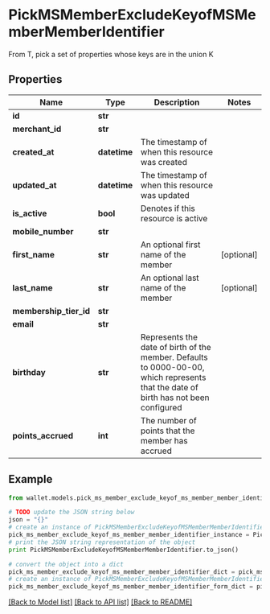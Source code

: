 # PickMSMemberExcludeKeyofMSMemberMemberIdentifier

From T, pick a set of properties whose keys are in the union K

## Properties

Name | Type | Description | Notes
------------ | ------------- | ------------- | -------------
**id** | **str** |  | 
**merchant_id** | **str** |  | 
**created_at** | **datetime** | The timestamp of when this resource was created | 
**updated_at** | **datetime** | The timestamp of when this resource was updated | 
**is_active** | **bool** | Denotes if this resource is active | 
**mobile_number** | **str** |  | 
**first_name** | **str** | An optional first name of the member | [optional] 
**last_name** | **str** | An optional last name of the member | [optional] 
**membership_tier_id** | **str** |  | 
**email** | **str** |  | 
**birthday** | **str** | Represents the date of birth of the member. Defaults to 0000-00-00, which represents that the date of birth has not been configured | 
**points_accrued** | **int** | The number of points that the member has accrued | 

## Example

```python
from wallet.models.pick_ms_member_exclude_keyof_ms_member_member_identifier import PickMSMemberExcludeKeyofMSMemberMemberIdentifier

# TODO update the JSON string below
json = "{}"
# create an instance of PickMSMemberExcludeKeyofMSMemberMemberIdentifier from a JSON string
pick_ms_member_exclude_keyof_ms_member_member_identifier_instance = PickMSMemberExcludeKeyofMSMemberMemberIdentifier.from_json(json)
# print the JSON string representation of the object
print PickMSMemberExcludeKeyofMSMemberMemberIdentifier.to_json()

# convert the object into a dict
pick_ms_member_exclude_keyof_ms_member_member_identifier_dict = pick_ms_member_exclude_keyof_ms_member_member_identifier_instance.to_dict()
# create an instance of PickMSMemberExcludeKeyofMSMemberMemberIdentifier from a dict
pick_ms_member_exclude_keyof_ms_member_member_identifier_form_dict = pick_ms_member_exclude_keyof_ms_member_member_identifier.from_dict(pick_ms_member_exclude_keyof_ms_member_member_identifier_dict)
```
[[Back to Model list]](../README.md#documentation-for-models) [[Back to API list]](../README.md#documentation-for-api-endpoints) [[Back to README]](../README.md)


